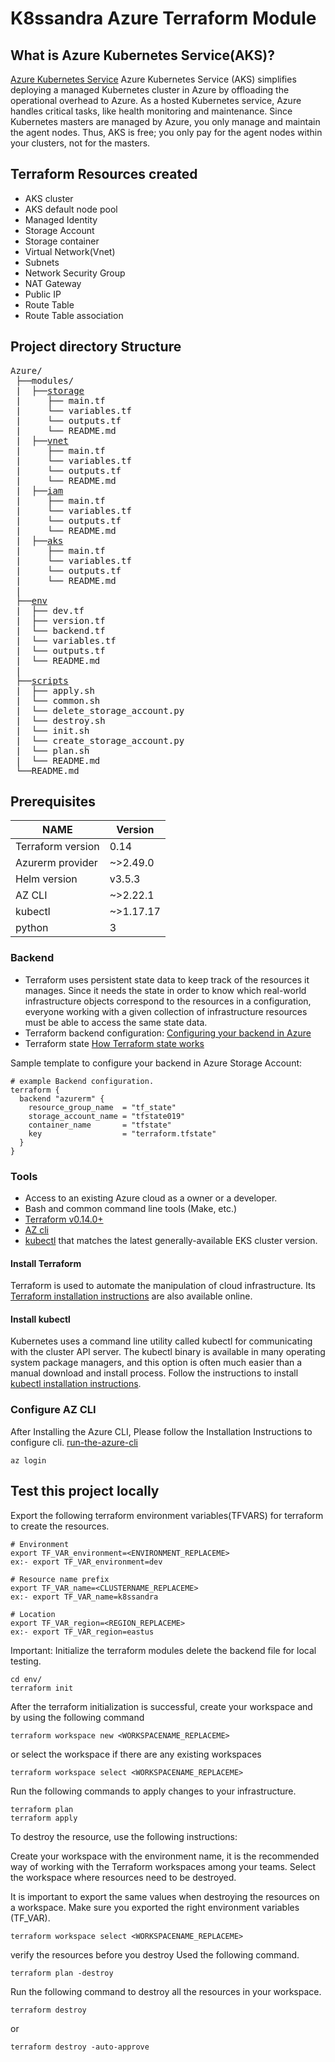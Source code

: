 # K8ssandra Azure Terraform Module

## What is Azure Kubernetes Service(AKS)?
[Azure Kubernetes Service](https://docs.microsoft.com/en-us/azure/aks/intro-kubernetes) Azure Kubernetes Service (AKS) simplifies deploying a managed Kubernetes cluster in Azure by offloading the operational overhead to Azure. As a hosted Kubernetes service, Azure handles critical tasks, like health monitoring and maintenance. Since Kubernetes masters are managed by Azure, you only manage and maintain the agent nodes. Thus, AKS is free; you only pay for the agent nodes within your clusters, not for the masters.

## Terraform Resources created
* AKS cluster
* AKS default node pool
* Managed Identity
* Storage Account
* Storage container
* Virtual Network(Vnet)
* Subnets
* Network Security Group
* NAT Gateway
* Public IP
* Route Table
* Route Table association

## Project directory Structure
<pre>
Azure/
 ├──modules/
 |  ├──<a href="modules/storage/README.md">storage</a>
 |     ├── main.tf 
 |     └── variables.tf 
 |     └── outputs.tf 
 |     └── README.md 
 |  ├──<a href="modules/vnet/README.md">vnet</a>
 |     ├── main.tf 
 |     └── variables.tf 
 |     └── outputs.tf 
 |     └── README.md 
 |  ├──<a href="modules/iam/README.md">iam</a>
 |     ├── main.tf 
 |     └── variables.tf 
 |     └── outputs.tf 
 |     └── README.md
 |  ├──<a href="modules/aks/README.md">aks</a>
 |     ├── main.tf 
 |     └── variables.tf 
 |     └── outputs.tf 
 |     └── README.md
 |
 ├──<a href="env/README.md">env</a>
 |  ├── dev.tf
 |  ├── version.tf 
 |  └── backend.tf 
 |  └── variables.tf 
 |  └── outputs.tf
 |  └── README.md
 |
 ├──<a href="scripts/README.md">scripts</a>
 |  ├── apply.sh
 |  └── common.sh
 |  └── delete_storage_account.py
 |  └── destroy.sh
 |  └── init.sh
 |  └── create_storage_account.py
 |  └── plan.sh
 |  └── README.md
 └──README.md
</pre>

## Prerequisites

|       NAME          |   Version  | 
|---------------------|------------|
| Terraform version   |   0.14     |
| Azurerm provider    |   ~>2.49.0 |
| Helm version        |   v3.5.3   |
| AZ CLI              |  ~>2.22.1  |   
| kubectl             |  ~>1.17.17 |
| python              |    3       |

### Backend
  * Terraform uses persistent state data to keep track of the resources it manages. Since it needs the state in order to know which real-world infrastructure objects correspond to the resources in a configuration, everyone working with a given collection of infrastructure resources must be able to access the same state data.
  * Terraform backend configuration: 
  [Configuring your backend in Azure](https://www.terraform.io/docs/language/settings/backends/azurerm.html)
  * Terraform state
  [How Terraform state works](https://www.terraform.io/docs/language/state/index.html)

Sample template to configure your backend in Azure Storage Account:
```
# example Backend configuration.
terraform {
  backend "azurerm" {
    resource_group_name  = "tf_state" 
    storage_account_name = "tfstate019"
    container_name       = "tfstate"
    key                  = "terraform.tfstate"
  }
}

```

### Tools

* Access to an existing Azure cloud as a owner or a developer.
* Bash and common command line tools (Make, etc.)
* [Terraform v0.14.0+](https://www.terraform.io/downloads.html)
* [AZ cli](https://docs.microsoft.com/en-us/cli/azure/install-azure-cli-linux?pivots=apt)
* [kubectl](https://kubernetes.io/docs/reference/kubectl/overview/) that matches the latest generally-available EKS cluster version.

#### Install Terraform

Terraform is used to automate the manipulation of cloud infrastructure. Its [Terraform installation instructions](https://www.terraform.io/intro/getting-started/install.html) are also available online.

#### Install kubectl

Kubernetes uses a command line utility called kubectl for communicating with the cluster API server. The kubectl binary is available in many operating system package managers, and this option is often much easier than a manual download and install process. Follow the instructions to install [kubectl installation instructions](https://docs.aws.amazon.com/eks/latest/userguide/install-kubectl.html).

### Configure AZ CLI

After Installing the Azure CLI, Please follow the Installation Instructions to configure cli. [run-the-azure-cli](https://docs.microsoft.com/en-us/cli/azure/install-azure-cli-windows?tabs=azure-cli#run-the-azure-cli)

```console
az login
```

## Test this project locally

Export the following terraform environment variables(TFVARS) for terraform to create the resources. 
```console
# Environment
export TF_VAR_environment=<ENVIRONMENT_REPLACEME>
ex:- export TF_VAR_environment=dev

# Resource name prefix
export TF_VAR_name=<CLUSTERNAME_REPLACEME>
ex:- export TF_VAR_name=k8ssandra

# Location
export TF_VAR_region=<REGION_REPLACEME>
ex:- export TF_VAR_region=eastus

```

Important: Initialize the terraform modules delete the backend file for local testing.

```console
cd env/
terraform init
````

After the terraform initialization is successful, create your workspace and by using the following command

```console
terraform workspace new <WORKSPACENAME_REPLACEME>
```

or select the workspace if there are any existing workspaces

```console
terraform workspace select <WORKSPACENAME_REPLACEME>
```

Run the following commands to apply changes to your infrastructure.

```console
terraform plan
terraform apply
```

To destroy the resource, use the following instructions:

Create your workspace with the environment name, it is the recommended way of working with the Terraform workspaces among your teams. Select the workspace where resources need to be destroyed.

It is important to export the same values when destroying the resources on a workspace. Make sure you exported the right environment variables (TF_VAR).

```console
terraform workspace select <WORKSPACENAME_REPLACEME>
```
verify the resources before you destroy Used the following command.

```console
terraform plan -destroy
```

Run the following command to destroy all the resources in your workspace. 

```console
terraform destroy
```
or 
```console
terraform destroy -auto-approve
```
